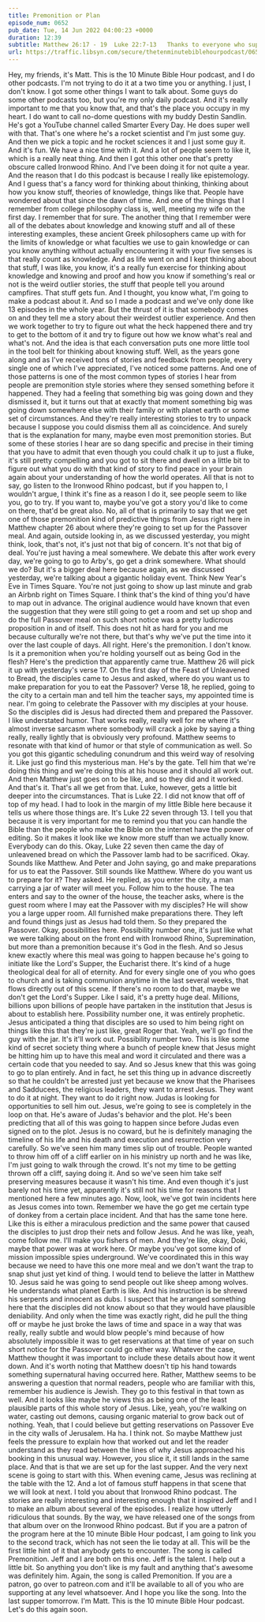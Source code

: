 ```yaml
---
title: Premonition or Plan
episode_num: 0652
pub_date: Tue, 14 Jun 2022 04:00:23 +0000
duration: 12:39
subtitle: Matthew 26:17 - 19  Luke 22:7-13   Thanks to everyone who supports TMBH at  You're the reason we can all do this together!  Music written and performed by .
url: https://traffic.libsyn.com/secure/thetenminutebiblehourpodcast/0652_-_Premonition_or_Plan.mp3
---
```


 Hey, my friends, it's Matt. This is the 10 Minute Bible Hour podcast, and I do other podcasts. I'm not trying to do it at a two time you or anything. I just, I don't know. I got some other things I want to talk about. Some guys do some other podcasts too, but you're my only daily podcast. And it's really important to me that you know that, and that's the place you occupy in my heart. I do want to call no-dome questions with my buddy Destin Sandlin. He's got a YouTube channel called Smarter Every Day. He does super well with that. That's one where he's a rocket scientist and I'm just some guy. And then we pick a topic and he rocket sciences it and I just some guy it. And it's fun. We have a nice time with it. And a lot of people seem to like it, which is a really neat thing. And then I got this other one that's pretty obscure called Ironwood Rhino. And I've been doing it for not quite a year. And the reason that I do this podcast is because I really like epistemology. And I guess that's a fancy word for thinking about thinking, thinking about how you know stuff, theories of knowledge, things like that. People have wondered about that since the dawn of time. And one of the things that I remember from college philosophy class is, well, meeting my wife on the first day. I remember that for sure. The another thing that I remember were all of the debates about knowledge and knowing stuff and all of these interesting examples, these ancient Greek philosophers came up with for the limits of knowledge or what faculties we use to gain knowledge or can you know anything without actually encountering it with your five senses is that really count as knowledge. And as life went on and I kept thinking about that stuff, I was like, you know, it's a really fun exercise for thinking about knowledge and knowing and proof and how you know if something's real or not is the weird outlier stories, the stuff that people tell you around campfires. That stuff gets fun. And I thought, you know what, I'm going to make a podcast about it. And so I made a podcast and we've only done like 13 episodes in the whole year. But the thrust of it is that somebody comes on and they tell me a story about their weirdest outlier experience. And then we work together to try to figure out what the heck happened there and try to get to the bottom of it and try to figure out how we know what's real and what's not. And the idea is that each conversation puts one more little tool in the tool belt for thinking about knowing stuff. Well, as the years gone along and as I've received tons of stories and feedback from people, every single one of which I've appreciated, I've noticed some patterns. And one of those patterns is one of the most common types of stories I hear from people are premonition style stories where they sensed something before it happened. They had a feeling that something big was going down and they dismissed it, but it turns out that at exactly that moment something big was going down somewhere else with their family or with planet earth or some set of circumstances. And they're really interesting stories to try to unpack because I suppose you could dismiss them all as coincidence. And surely that is the explanation for many, maybe even most premonition stories. But some of these stories I hear are so dang specific and precise in their timing that you have to admit that even though you could chalk it up to just a fluke, it's still pretty compelling and you got to sit there and dwell on a little bit to figure out what you do with that kind of story to find peace in your brain again about your understanding of how the world operates. All that is not to say, go listen to the Ironwood Rhino podcast, but if you happen to, I wouldn't argue, I think it's fine as a reason I do it, see people seem to like you, go to try. If you want to, maybe you've got a story you'd like to come on there, that'd be great also. No, all of that is primarily to say that we get one of those premonition kind of predictive things from Jesus right here in Matthew chapter 26 about where they're going to set up for the Passover meal. And again, outside looking in, as we discussed yesterday, you might think, look, that's not, it's just not that big of concern. It's not that big of deal. You're just having a meal somewhere. We debate this after work every day, we're going to go to Arby's, go get a drink somewhere. What should we do? But it's a bigger deal here because again, as we discussed yesterday, we're talking about a gigantic holiday event. Think New Year's Eve in Times Square. You're not just going to show up last minute and grab an Airbnb right on Times Square. I think that's the kind of thing you'd have to map out in advance. The original audience would have known that even the suggestion that they were still going to get a room and set up shop and do the full Passover meal on such short notice was a pretty ludicrous proposition in and of itself. This does not hit as hard for you and me because culturally we're not there, but that's why we've put the time into it over the last couple of days. All right. Here's the premonition. I don't know. Is it a premonition when you're holding yourself out as being God in the flesh? Here's the prediction that apparently came true. Matthew 26 will pick it up with yesterday's verse 17. On the first day of the Feast of Unleavened to Bread, the disciples came to Jesus and asked, where do you want us to make preparation for you to eat the Passover? Verse 18, he replied, going to the city to a certain man and tell him the teacher says, my appointed time is near. I'm going to celebrate the Passover with my disciples at your house. So the disciples did is Jesus had directed them and prepared the Passover. I like understated humor. That works really, really well for me where it's almost inverse sarcasm where somebody will crack a joke by saying a thing really, really lightly that is obviously very profound. Matthew seems to resonate with that kind of humor or that style of communication as well. So you got this gigantic scheduling conundrum and this weird way of resolving it. Like just go find this mysterious man. He's by the gate. Tell him that we're doing this thing and we're doing this at his house and it should all work out. And then Matthew just goes on to be like, and so they did and it worked. And that's it. That's all we get from that. Luke, however, gets a little bit deeper into the circumstances. That is Luke 22. I did not know that off of top of my head. I had to look in the margin of my little Bible here because it tells us where those things are. It's Luke 22 seven through 13. I tell you that because it is very important for me to remind you that you can handle the Bible than the people who make the Bible on the internet have the power of editing. So it makes it look like we know more stuff than we actually know. Everybody can do this. Okay, Luke 22 seven then came the day of unleavened bread on which the Passover lamb had to be sacrificed. Okay. Sounds like Matthew. And Peter and John saying, go and make preparations for us to eat the Passover. Still sounds like Matthew. Where do you want us to prepare for it? They asked. He replied, as you enter the city, a man carrying a jar of water will meet you. Follow him to the house. The tea enters and say to the owner of the house, the teacher asks, where is the guest room where I may eat the Passover with my disciples? He will show you a large upper room. All furnished make preparations there. They left and found things just as Jesus had told them. So they prepared the Passover. Okay, possibilities here. Possibility number one, it's just like what we were talking about on the front end with Ironwood Rhino, Supremination, but more than a premonition because it's God in the flesh. And so Jesus knew exactly where this meal was going to happen because he's going to initiate like the Lord's Supper, the Eucharist there. It's kind of a huge theological deal for all of eternity. And for every single one of you who goes to church and is taking communion anytime in the last several weeks, that flows directly out of this scene. If there's no room to do that, maybe we don't get the Lord's Supper. Like I said, it's a pretty huge deal. Millions, billions upon billions of people have partaken in the institution that Jesus is about to establish here. Possibility number one, it was entirely prophetic. Jesus anticipated a thing that disciples are so used to him being right on things like this that they're just like, great Roger that. Yeah, we'll go find the guy with the jar. It's it'll work out. Possibility number two. This is like some kind of secret society thing where a bunch of people knew that Jesus might be hitting him up to have this meal and word it circulated and there was a certain code that you needed to say. And so Jesus knew that this was going to go to plan entirely. And in fact, he set this thing up in advance discreetly so that he couldn't be arrested just yet because we know that the Pharisees and Sadducees, the religious leaders, they want to arrest Jesus. They want to do it at night. They want to do it right now. Judas is looking for opportunities to sell him out. Jesus, we're going to see is completely in the loop on that. He's aware of Judas's behavior and the plot. He's been predicting that all of this was going to happen since before Judas even signed on to the plot. Jesus is no coward, but he is definitely managing the timeline of his life and his death and execution and resurrection very carefully. So we've seen him many times slip out of trouble. People wanted to throw him off of a cliff earlier on in his ministry up north and he was like, I'm just going to walk through the crowd. It's not my time to be getting thrown off a cliff, saying doing it. And so we've seen him take self preserving measures because it wasn't his time. And even though it's just barely not his time yet, apparently it's still not his time for reasons that I mentioned here a few minutes ago. Now, look, we've got twin incidents here as Jesus comes into town. Remember we have the go get me certain type of donkey from a certain place incident. And that has the same tone here. Like this is either a miraculous prediction and the same power that caused the disciples to just drop their nets and follow Jesus. And he was like, yeah, come follow me. I'll make you fishers of men. And they're like, okay, Doki, maybe that power was at work here. Or maybe you've got some kind of mission impossible spies underground. We've coordinated this in this way because we need to have this one more meal and we don't want the trap to snap shut just yet kind of thing. I would tend to believe the latter in Matthew 10. Jesus said he was going to send people out like sheep among wolves. He understands what planet Earth is like. And his instruction is be shrewd his serpents and innocent as dubs. I suspect that he arranged something here that the disciples did not know about so that they would have plausible deniability. And only when the time was exactly right, did he pull the thing off or maybe he just broke the laws of time and space in a way that was really, really subtle and would blow people's mind because of how absolutely impossible it was to get reservations at that time of year on such short notice for the Passover could go either way. Whatever the case, Matthew thought it was important to include these details about how it went down. And it's worth noting that Matthew doesn't tip his hand towards something supernatural having occurred here. Rather, Matthew seems to be answering a question that normal readers, people who are familiar with this, remember his audience is Jewish. They go to this festival in that town as well. And it looks like maybe he views this as being one of the least plausible parts of this whole story of Jesus. Like, yeah, you're walking on water, casting out demons, causing organic material to grow back out of nothing. Yeah, that I could believe but getting reservations on Passover Eve in the city walls of Jerusalem. Ha ha. I think not. So maybe Matthew just feels the pressure to explain how that worked out and let the reader understand as they read between the lines of why Jesus approached his booking in this unusual way. However, you slice it, it still lands in the same place. And that is that we are set up for the last supper. And the very next scene is going to start with this. When evening came, Jesus was reclining at the table with the 12. And a lot of famous stuff happens in that scene that we will look at next. I told you about that Ironwood Rhino podcast. The stories are really interesting and interesting enough that it inspired Jeff and I to make an album about several of the episodes. I realize how utterly ridiculous that sounds. By the way, we have released one of the songs from that album over on the Ironwood Rhino podcast. But if you are a patron of the program here at the 10 minute Bible Hour podcast, I am going to link you to the second track, which has not seen the lie today at all. This will be the first little hint of it that anybody gets to encounter. The song is called Premonition. Jeff and I are both on this one. Jeff is the talent. I help out a little bit. So anything you don't like is my fault and anything that's awesome was definitely him. Again, the song is called Premonition. If you are a patron, go over to patreon.com and it'll be available to all of you who are supporting at any level whatsoever. And I hope you like the song. Into the last supper tomorrow. I'm Matt. This is the 10 minute Bible Hour podcast. Let's do this again soon.